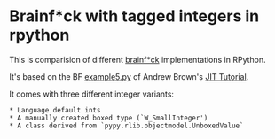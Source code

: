 Brainf*ck with tagged integers in rpython
===========

This is comparision of different [brainf*ck](http://en.wikipedia.org/wiki/Brainfuck) implementations in RPython.

It's based on the BF [example5.py](https://bitbucket.org/brownan/pypy-tutorial/src/tip/example5.py) of Andrew Brown's [JIT Tutorial](http://morepypy.blogspot.de/2011/04/tutorial-part-2-adding-jit.html).

It comes with three different integer variants:

	* Language default ints
	* A manually created boxed type (`W_SmallInteger')
	* A class derived from `pypy.rlib.objectmodel.UnboxedValue`
